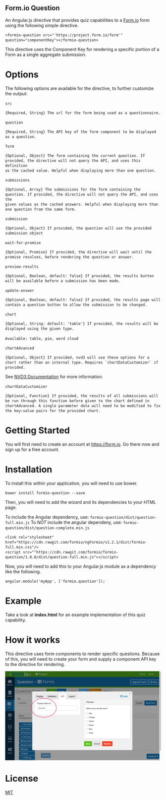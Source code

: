 Form.io Question
---------------------
An Angular.js directive that provides quiz capabilities to a [Form.io](https://form.io) form using the following simple directive.

```
<formio-question src="'https://project.form.io/form'" question="componentKey"></formio-question>
```

This directive uses the Component Key for rendering a specific portion of a Form as a single aggregate submission.

Options
==================

The following options are available for the directive, to further customize the output:

`src`

    {Required, String} The url for the form being used as a questionnaire.

`question`

    {Required, String} The API key of the form component to be displayed as a question.

`form`

    {Optional, Object} The form containing the current question. If provided, the directive will not query the API, and uses this definition
    as the cached value. Helpful when displaying more than one question.

`submissions`

    {Optional, Array} The submissions for the form containing the question. If provided, the directive will not query the API, and uses the
    given values as the cached answers. Helpful when displaying more than one question from the same form.

`submission`

    {Optional, Object} If provided, the question will use the provided submission object

`wait-for-promise`

    {Optional, Promise} If provided, the directive will wait until the promise resolves, before rendering the question or answer.

`preview-results`

    {Optional, Boolean, default: false} If provided, the results button will be available before a submission has been made.

`update-answer`

    {Optional, Boolean, default: false} If provided, the results page will contain a question button to allow the submission to be changed.

`chart`

    {Optional, String: default: 'table'} If provided, the results will be displayed using the given type.

    Available: table, pie, word cloud

`chartAdvanced`

    {Optional, Object} If provided, nvd3 will use these options for a chart rather than an internal type. Requires `chartDataCustomizer` if provided.
  See [NVD3 Documentation](http://krispo.github.io/angular-nvd3/#/) for more information.

`chartDataCustomizer`

    {Optional, Function} If provided, the results of all submissions will be run through this function before given to the chart defined in
    chartAdvanced. A single parameter data will need to be modified to fix the key:value pairs for the provided chart.

Getting Started
===================
You will first need to create an account at https://form.io. Go there now and sign up for a free account.

Installation
====================
To install this within your application, you will need to use bower.

```
bower install formio-question --save
```

Then, you will need to add the wizard and its dependencies to your HTML page.

To include the Angular dependency, use: `formio-question/dist/question-full.min.js`
To *NOT* include the angular dependeny, use: `formio-question/dist/question-complete.min.js`

```
<link rel="stylesheet" href="https://cdn.rawgit.com/formio/ngFormio/v1.2.1/dist/formio-full.min.css"/>
<script src=""https://cdn.rawgit.com/formio/formio-question/1.0.0/dist/question-full.min.js"></script>
```

Now, you will need to add this to your Angular.js module as a dependency like the following.

```
angular.module('myApp', ['formio.question']);
```

Example
================
Take a look at **index.html** for an example implementation of this quiz capability.

How it works
================
This directive uses form components to render specific questions. Because of this, you will need to create your form
and supply a component API key to the directive for rendering.

![](./demo.png)

License
================
[MIT](./LICENSE.md)

